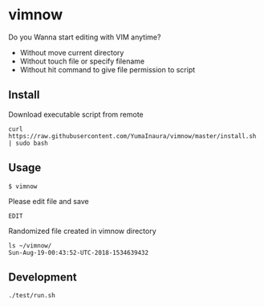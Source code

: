 # vimnow

Do you Wanna start editing with VIM anytime?

- Without move current directory
- Without touch file or specify filename
- Without hit command to give file permission to script 

## Install 

Download executable script from remote

```
curl https://raw.githubusercontent.com/YumaInaura/vimnow/master/install.sh | sudo bash
```

## Usage

```
$ vimnow
```

Please edit file and save

```
EDIT
```

Randomized file created in vimnow directory

```
ls ~/vimnow/
Sun-Aug-19-00:43:52-UTC-2018-1534639432
```

## Development

```
./test/run.sh
```
